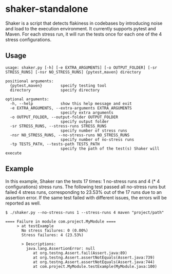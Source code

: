 # shaker-standalone

Shaker is a script that detects flakiness in codebases by introducing noise and load to the execution environment. It currently supports pytest and Maven. For each stress run, it will run the tests once for each one of the 4 stress configurations.

## Usage

```
usage: shaker.py [-h] [-e EXTRA_ARGUMENTS] [-o OUTPUT_FOLDER] [-sr STRESS_RUNS] [-nsr NO_STRESS_RUNS] {pytest,maven} directory

positional arguments:
  {pytest,maven}        specify testing tool
  directory             specify directory

optional arguments:
  -h, --help            show this help message and exit
  -e EXTRA_ARGUMENTS, --extra-arguments EXTRA_ARGUMENTS
                        specify extra arguments
  -o OUTPUT_FOLDER, --output-folder OUTPUT_FOLDER
                        specify output folder
  -sr STRESS_RUNS, --stress-runs STRESS_RUNS
                        specify number of stress runs
  -nsr NO_STRESS_RUNS, --no-stress-runs NO_STRESS_RUNS
                        specify number of no-stress runs
  -tp TESTS_PATH, --tests-path TESTS_PATH
                        specify the path of the test(s) Shaker will execute
```

## Example

In this example, Shaker ran the tests 17 times: 1 no-stress runs and 4 (* 4 configurations) stress runs. The following test passed all no-stress runs but failed 4 stress runs, corresponding to 23.53% out of the 17 runs due to an assertion error. If the same test failed with different issues, the errors will be reported as well.

```
$ ./shaker.py --no-stress-runs 1 --stress-runs 4 maven "project/path"

==== Failure in module com.project.MyModule ====
     > at testExample
       No stress failures: 0 (0.00%)
       Stress failures: 4 (23.53%)

       > Descriptions: 
         java.lang.AssertionError: null
         	at org.testng.Assert.fail(Assert.java:89)
         	at org.testng.Assert.assertNotEquals(Assert.java:739)
         	at org.testng.Assert.assertNotEquals(Assert.java:744)
         	at com.project.MyModule.testExample(MyModule.java:100)
```